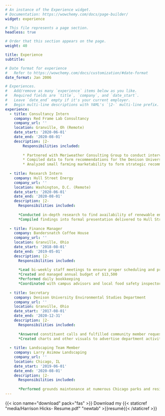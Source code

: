 ```yaml
---
# An instance of the Experience widget.
# Documentation: https://wowchemy.com/docs/page-builder/
widget: experience

# This file represents a page section.
headless: true

# Order that this section appears on the page.
weight: 40

title: Experience
subtitle:

# Date format for experience
#   Refer to https://wowchemy.com/docs/customization/#date-format
date_format: Jan 2006

# Experiences.
#   Add/remove as many `experience` items below as you like.
#   Required fields are `title`, `company`, and `date_start`.
#   Leave `date_end` empty if it's your current employer.
#   Begin multi-line descriptions with YAML's `|2-` multi-line prefix.
experience:
  - title: Consultancy Intern
    company: Red Frame Lab Consultancy
    company_url: ''
    location: Granville, Oh (Remote)
    date_start: '2020-06-01'
    date_end: '2020-08-01'
    description: |2-
        Responsibilities included:
        
        * Partnered with Meriweather Consulting Group to conduct interviews and collect student feedback
        * Compiled data to form recommendations for the Denison University Knowlton Career Center
        * Analyzed small farming marketability to form strategic recommendations for Cherry Creek Farms
        
  - title: Research Intern
    company: Hull Street Energy
    company_url: ''
    location: Washington, D.C. (Remote)
    date_start: '2020-06-01'
    date_end: '2020-08-01'
    description: |2-
      Responsibilities included:
      
      *Conducted in-depth research to find availability of renewable energy incentives provided to homes and property managers by the Illinois and Chicago Governments
      *Compiled findings into formal presentation delivered to Hull Street's investment team
      
  - title: Finance Manager
    company: Bandersnatch Coffee House
    company_url: ''
    location: Granville, Ohio
    date_start: '2018-08-01'
    date_end: '2019-05-01'
    description: |2-
      Responsibilities included:
      
      *Lead bi-weekly staff meetings to ensure proper scheduling and procedure for all 22 staff members
      *Created and managed annual budget of $13,500
      *Performed daily bookkeeping
      *Coordinated with campus advisors and local food safety inspectors
      
  - title: Secretary
    company: Denison University Environmental Studies Department
    company_url: ''
    location: Granville, Ohio
    date_start: '2017-08-01'
    date_end: '2020-12-31'
    description: |2-
      Responsibilities included:
      
      *Answered constituent calls and fulfilled community member requests
      *Created charts and other visuals to advertise department activites
      
  - title: Landscaping Team Member
    company: Larry Asimow Landscaping
    company_url: ''
    location: Chicago, IL
    date_start: '2019-06-01'
    date_end: '2020-08-01'
    description: |2-
      Responsibilities included:
      
      *Performed grounds maintenance at numerous Chicago parks and residences
---
```

{{< icon name="download" pack="fas" >}} Download my {{< staticref "media/Harrison Hicks- Resume.pdf" "newtab" >}}resumé{{< /staticref >}}